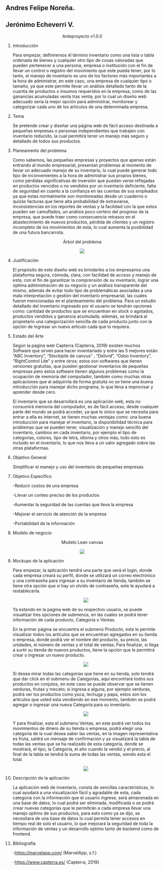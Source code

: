 ## Andres Felipe Noreña.
## Jerónimo Echeverri V.

<p align ="center">Anteproyecto v1.0.0</p>


1. Introducción

    Para empezar, definiremos él término inventario como una lista o tabla ordenada de bienes y cualquier otro tipo de cosas valoradas que pueden pertenecer a una persona, empresa o institución con el fin de llevar un control o registro del movimiento que este pueda tener; por lo tanto, el manejo de inventario es uno de los factores más importantes a la hora de administrar, en este caso, una empresa de cualquier tipo o tamaño, ya que este permite llevar un análisis detallado tanto de la cuantía de productos o insumos requeridos en la empresa, como de las ganancias acumuladas venta tras venta; por lo cual un diseño web adecuado sería la mejor opción para administrar, monitorear y categorizar cada uno de los artículos de una determinada empresa.


2. Tema

    Se pretende crear y diseñar una página web de fácil acceso destinada a pequeñas empresas o personas independientes que trabajen con inventario reducido, la cual permitirá tener un manejo más seguro y detallado de todos sus productos.


3. Planeamento del problema 

    Como sabemos, las pequeñas empresas y  proyectos que apenas están entrando al mundo empresarial, presentan problemas al momento de llevar un adecuado manejo de su inventario, lo cual puede generar todo tipo de inconvenientes a la hora de administrar sus propios bienes, como pérdidas significativas de inversión que pueden verse reflejadas en productos vencidos o no vendidos por un inventario deficiente, falta de seguridad en cuanto a la confianza en las cuentas de sus empleados ya que estas normalmente son monitoreadas desde un cuaderno o quizás facturas que tiene alta probabilidad de extraviarse, inconsistencias en los reportes de ventas y la facilidad con la que estos pueden ser camuflados, un análisis poco certero del progreso de la empresa, que puede traer como consecuencia retrasos en el abastecimiento de nuevos productos, pérdida de clientes  y un registro incompleto de los movimientos de esta, lo cual aumenta la posibilidad de una futura bancarrota.


<p align = "center">Árbol del problema</p>

<p align="center">
  <img src="https://1.bp.blogspot.com/-fm-AfggChRk/YBnpRlIqeoI/AAAAAAAAAAM/W030jvSz2nc8Henp-XTQc4Cw8SA2ZAx9ACNcBGAsYHQ/w525-h640/Aproblema.PNG" />
</p>


4. Justificación 

    El propósito de este diseño web es brindarles a los empresarios una plataforma segura, cómoda, clara, con facilidad de acceso y manejo de esta, con el fin de garantizar la comprensión de su inventario, lograr una óptima administración de su negocio y un análisis transparente del mismo, además de evitar todo tipo de problemáticas asociadas a una mala interpretación o gestión del inventario empresarial, las cuales fueron mencionadas en el planteamiento del problema. Para un estudio detallado del inventario ingresado por el usuario se tendrán opciones como: cantidad de productos que se encuentran en stock o agotados, productos vendidos y ganancia acumulada; además, se brindará al propietario una categorización sencilla de cada producto junto con la opción de ingresar un nuevo artículo cada que lo requiera. 


5. Estado del Arte 

    Según la página web Capterra (Capterra, 2019)  existen muchos Software que sirven para hacer inventariado y entre las 5 mejores están: “ABC Inventory”, “Stockipile de canvus” , “Delivrd”, “Odoo Inventory”, “RightControl Lite” y entre otros; estos son softwares que tienen versiones gratuitas, que pueden gestionar inventarios de pequeñas empresas pero estos software tienen algunos problemas como la ocupación de memoria del computador, también como muchas otras aplicaciones que al adquirirla de forma gratuita no se tiene una buena introducción para manejar dicho programa, lo que lleva a improvisar y aprender desde cero. 

    El inventario que se desarrollará es una aplicación web, esta no consumirá memoria del computador, es de fácil acceso, desde cualquier parte del mundo se podrá acceder, ya que lo único que se necesita para entrar a ella es internet, se tienen muchas ventajas como: una buena introducción para manejar el inventario, la disponibilidad técnica para problemas que se pueden tener, visualización y manejo sencillo del inventario, cambios en cada inventario, por ejemplo el tipo de categorías, colores, tipo de letra, idioma y otros más, todo esto es incluido en el inventario, lo que nos lleva a un valor agregado  sobre las otras plataformas.


6. Objetivo General 

    Simplificar el manejo y uso del inventario de pequeñas empresas

    
7. Objetivo Específico 

    -Reducir costos de una empresa

    -Llevar un conteo preciso de los productos

    -Aumentar la seguridad de las cuentas que lleva la empresa 
    
    -Mejorar el servicio de atención de la empresa 
    
    -Portabilidad de la información


8. Modelo de negocio 

<p align = "center">Modelo Lean canvas</p>

<p align="center">
  <img src="https://1.bp.blogspot.com/-EXoqfLf-NxU/YCdYQTxnLPI/AAAAAAAAAA8/4xMPwuecQeI64m0AgPi_ORBYKSmW2ma4wCNcBGAsYHQ/s16000/Modelo%2Bde%2Bnegocio.PNG" />
</p>


9. Mockups de la aplicación

    Para empezar, la aplicación tendrá una parte que será el login, donde cada empresa creará su perfil, donde se utilizará un correo electrónico y una contraseña para ingresar a su inventario de tienda, también se tiene otra opción que si hay un olvido de contraseña, este le ayudará a restablecerla.  
    
    <p align="center">
        <img src="https://1.bp.blogspot.com/-7Q14tLY9OnQ/YBntyo9KlVI/AAAAAAAAAAY/4GgX93jogycxssMk4rZPHwQMFrFlOka7gCNcBGAsYHQ/s16000/pag0.PNG" />
    </p>

    Ya estando en la pagina web de su respectivo usuario, se puede visualizar tres opciones de submenús, en las cuales se podrá tener información de cada producto, Categoría o Ventas. 
    
    En la primer página se encuentra el submenú Producto, este le permite visualizar todos los artículos que se encuentran agregados en su tienda o empresa, donde podrá ver el nombre del producto, su precio, las unidades, el número de ventas y el total de ventas; Para finalizar, si llega a surtir su tienda de nuevos productos, tiene la opción que le permitirá crear o ingresar un nuevo producto. 
    
    <p align="center">
            <img src="https://1.bp.blogspot.com/-f192wWmAt0c/YBnuRupf8EI/AAAAAAAAAAg/IAjfEON-HcURdwxBZ5z0zz5LtrBQfH2_QCNcBGAsYHQ/s16000/pag1.PNG" />
    </p>

    Si desea mirar todas las categorías que tiene en su tienda, solo tendrá que dar click en el submenu de Categorías, aquí encontrará todos sus productos en conjutos, en este caso se puede observar que se tienen verduras, frutas y mecato; si ingresa a alguna, por ejemplo verduras, podrá ver los productos como yuca, lechuga y papa, estos son los artículos que usted esta vendiendo en ese momento, también se podrá agregar o ingresar una nueva Categoría para su inventario. 
    
    <p align="center">
            <img src="https://1.bp.blogspot.com/-3fsSLYb1mTc/YBnuiB7cnhI/AAAAAAAAAAo/mP2f-t2ACqcSM-I4xkFkkFxeGSZ_VTcCwCNcBGAsYHQ/s16000/pag2.PNG" />
    </p>

    Y para finalizar, esta el submenu Ventas, en este podrá ver todos los movimientos de dinero de su tienda o empresa, podrá elegir una categoría de la cual desea saber las ventas, en la imagen representativa es fruta, saldrá un mensaje de confirmación y ya visualizará la tabla de todas las ventas que se ha realizado de esta categoría, donde se mostrará, el tipo, la Categoría, el año cuando la vendió y el precio, al final de la tabla se tendrá la suma de todas las ventas, siendo esta el total.
    
    <p align="center">
            <img src="https://1.bp.blogspot.com/-XehPNz8OLwo/YBnu34PXv8I/AAAAAAAAAAw/F6aBSjKSVUM4YC0kAOeAEHGubvLF_PRogCNcBGAsYHQ/s16000/pag3.PNG" />

    </p>



10. Descripción de la aplicación 

    La aplicación web de inventario, consta de sencillas características, lo cual ayudará a una visualización fácil y agradable de esta, cada categoría con la información que el usuario ingrese, será almacenada en una base de datos, lo cual podrá ser eliminada, modificada  o se podrá crear nuevas categorías que le permitirán a cada empresa llevar una manejo optimo de sus productos, para esto como ya se dijo, se necesitara de una base de datos lo cual permita tener accesos en tiempo real de solo el usuario, lo que mejorará la seguridad de toda la información de ventas y un desarrollo optimo tanto de backend como de frontend.


11. Bibliografía

    -https://marvelapp.com/ (MarvelApp, s.f.)

    -https://www.capterra.es/ (Capterra, 2019)


